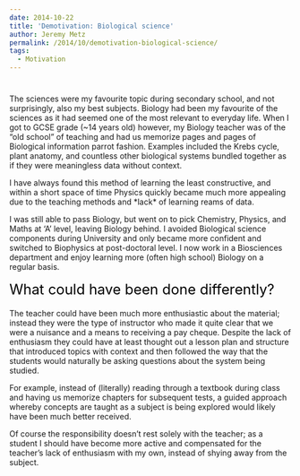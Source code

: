 ```yaml
---
date: 2014-10-22
title: 'Demotivation: Biological science'
author: Jeremy Metz
permalink: /2014/10/demotivation-biological-science/
tags:
  - Motivation
---
```

# 

The sciences were my favourite topic during secondary school, and not surprisingly, also my best subjects. Biology had been my favourite of the sciences as it had seemed one of the most relevant to everyday life. When I got to GCSE grade (~14 years old) however, my Biology teacher was of the &#8220;old school&#8221; of teaching and had us memorize pages and pages of Biological information parrot fashion. Examples included the Krebs cycle, plant anatomy, and countless other biological systems bundled together as if they were meaningless data without context.

I have always found this method of learning the least constructive, and within a short space of time Physics quickly became much more appealing due to the teaching methods and \*lack\* of learning reams of data.

I was still able to pass Biology, but went on to pick Chemistry, Physics, and Maths at &#8216;A&#8217; level, leaving Biology behind. I avoided Biological science components during University and only became more confident and switched to Biophysics at post-doctoral level. I now work in a Biosciences department and enjoy learning more (often high school) Biology on a regular basis.

<span style="color: #000000; font-size: 1.8em; line-height: 1.5em;">What could have been done differently? </span>

The teacher could have been much more enthusiastic about the material; instead they were the type of instructor who made it quite clear that we were a nuisance and a means to receiving a pay cheque. Despite the lack of enthusiasm they could have at least thought out a lesson plan and structure that introduced topics with context and then followed the way that the students would naturally be asking questions about the system being studied.

For example, instead of (literally) reading through a textbook during class and having us memorize chapters for subsequent tests, a guided approach whereby concepts are taught as a subject is being explored would likely have been much better received.

Of course the responsibility doesn&#8217;t rest solely with the teacher; as a student I should have become more active and compensated for the teacher&#8217;s lack of enthusiasm with my own, instead of shying away from the subject.
